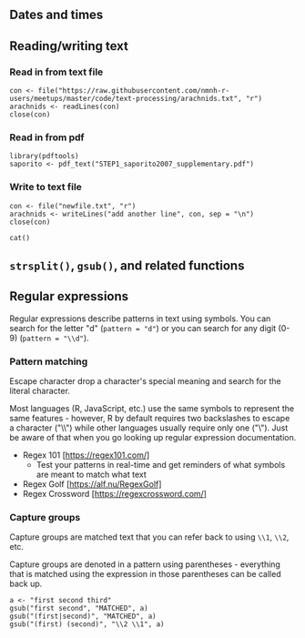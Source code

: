 ## Dates and times


## Reading/writing text

### Read in from text file

```
con <- file("https://raw.githubusercontent.com/nmnh-r-users/meetups/master/code/text-processing/arachnids.txt", "r")
arachnids <- readLines(con)
close(con)
```

### Read in from pdf
```
library(pdftools)
saporito <- pdf_text("STEP1_saporito2007_supplementary.pdf")
```

### Write to text file
```
con <- file("newfile.txt", "r")
arachnids <- writeLines("add another line", con, sep = "\n")
close(con)
```

```
cat()
```

## `strsplit()`, `gsub()`, and related functions

## Regular expressions

Regular expressions describe patterns in text using symbols.  You can search for the letter "d" (`pattern = "d"`) or you can search for any digit (0-9) (`pattern = "\\d"`).

### Pattern matching

Escape character drop a character's special meaning and search for the literal character.

Most languages (R, JavaScript, etc.) use the same symbols to represent the same features - however, R by default requires two backslashes to escape a character ("\\\\") while other languages usually require only one ("\\").  Just be aware of that when you go looking up regular expression documentation.


* Regex 101 [https://regex101.com/]
  * Test your patterns in real-time and get reminders of what symbols are meant to match what text
* Regex Golf [https://alf.nu/RegexGolf]
* Regex Crossword [https://regexcrossword.com/]

### Capture groups

Capture groups are matched text that you can refer back to using `\\1`, `\\2`, etc.

Capture groups are denoted in a pattern using parentheses - everything that is matched using the expression in those parentheses can be called back up.

```
a <- "first second third"
gsub("first second", "MATCHED", a)
gsub("(first|second)", "MATCHED", a)
gsub("(first) (second)", "\\2 \\1", a)
```
